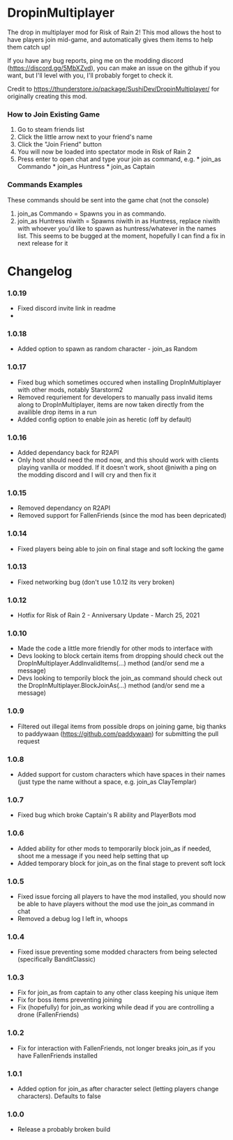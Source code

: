 # DropinMultiplayer
The drop in multiplayer mod for Risk of Rain 2!
This mod allows the host to have players join mid-game, and automatically gives them items to help them catch up!

If you have any bug reports, ping me on the modding discord (https://discord.gg/5MbXZvd), you can make an issue on the github if you want, but I'll level with you, I'll probably forget to check it.

Credit to https://thunderstore.io/package/SushiDev/DropinMultiplayer/ for originally creating this mod.


### How to Join Existing Game
  1. Go to steam friends list
  2. Click the little arrow next to your friend's name
  3. Click the "Join Friend" button
  4. You will now be loaded into spectator mode in Risk of Rain 2
  5. Press enter to open chat and type your join as command, e.g.
	* join_as Commando
	* join_as Huntress
	* join_as Captain

### Commands Examples
These commands should be sent into the game chat (not the console)
  1. join_as Commando = Spawns you in as commando.
  2. join_as Huntress niwith = Spawns niwith in as Huntress, replace niwith with whoever you'd like to spawn as huntress/whatever in the names list. This seems to be bugged at the moment, hopefully I can find a fix in next release for it

# Changelog


### 1.0.19
* Fixed discord invite link in readme
*

### 1.0.18
* Added option to spawn as random character - join_as Random

### 1.0.17
* Fixed bug which sometimes occured when installing DropInMultiplayer with other mods, notably Starstorm2
* Removed requriement for developers to manually pass invalid items along to DropInMultiplayer, items are now taken directly from the availible drop items in a run
* Added config option to enable join as heretic (off by default)

### 1.0.16
* Added dependancy back for R2API
* Only host should need the mod now, and this should work with clients playing vanilla or modded. If it doesn't work, shoot @niwith a ping on the modding discord and I will cry and then fix it

### 1.0.15
* Removed dependancy on R2API
* Removed support for FallenFriends (since the mod has been depricated)

### 1.0.14
* Fixed players being able to join on final stage and soft locking the game

### 1.0.13
* Fixed networking bug (don't use 1.0.12 its very broken)

### 1.0.12
* Hotfix for Risk of Rain 2 - Anniversary Update - March 25, 2021 

### 1.0.10
* Made the code a little more friendly for other mods to interface with
* Devs looking to block certain items from dropping should check out the DropInMultiplayer.AddInvalidItems(...) method (and/or send me a message) 
* Devs looking to temporily block the join_as command should check out the DropInMultiplayer.BlockJoinAs(...) method (and/or send me a message)

### 1.0.9
* Filtered out illegal items from possible drops on joining game, big thanks to paddywaan (https://github.com/paddywaan) for submitting the pull request

### 1.0.8
* Added support for custom characters which have spaces in their names (just type the name without a space, e.g. join_as ClayTemplar)

### 1.0.7
* Fixed bug which broke Captain's R ability and PlayerBots mod

### 1.0.6
* Added ability for other mods to temporarily block join_as if needed, shoot me a message if you need help setting that up
* Added temporary block for join_as on the final stage to prevent soft lock

### 1.0.5
* Fixed issue forcing all players to have the mod installed, you should now be able to have players without the mod use the join_as command in chat
* Removed a debug log I left in, whoops

### 1.0.4
* Fixed issue preventing some modded characters from being selected (specifically BanditClassic)

### 1.0.3
* Fix for join_as from captain to any other class keeping his unique item
* Fix for boss items preventing joining
* Fix (hopefully) for join_as working while dead if you are controlling a drone (FallenFriends)

### 1.0.2
* Fix for interaction with FallenFriends, not longer breaks join_as if you have FallenFriends installed

### 1.0.1
* Added option for join_as after character select (letting players change characters). Defaults to false

### 1.0.0
* Release a probably broken build
